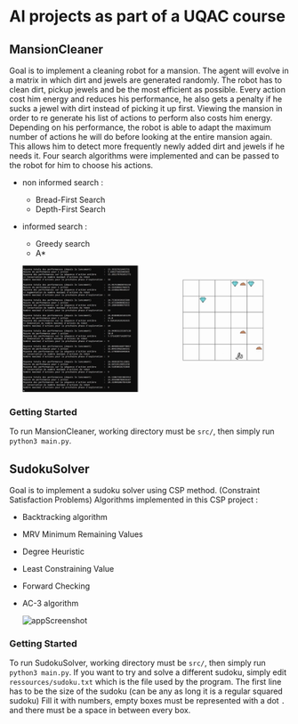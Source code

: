# AI projects as part of a UQAC course

## MansionCleaner

Goal is to implement a cleaning robot for a mansion.
The agent will evolve in a matrix in which dirt and jewels are generated randomly.
The robot has to clean dirt, pickup jewels and be the most efficient as possible.
Every action cost him energy and reduces his performance, he also gets a penalty if he sucks a jewel with dirt instead of picking it up first.
Viewing the mansion in order to re generate his list of actions to perform also costs him energy.
Depending on his performance, the robot is able to adapt the maximum number of actions he will do before looking at the entire mansion again. This allows him to detect more frequently newly added dirt and jewels if he needs it.
Four search algorithms were implemented and can be passed to the robot for him to choose his actions.
- non informed search :
  - Bread-First Search
  - Depth-First Search
- informed search :
  - Greedy search
  - A*
  
  ![appScreenshot](https://github.com/CavaniNicolas/IA_UQAC/blob/main/MansionCleaner/doc/appScreenshot.PNG)

### Getting Started

To run MansionCleaner, working directory must be ```src/```, then simply run ```python3 main.py```.

## SudokuSolver

Goal is to implement a sudoku solver using CSP method. (Constraint Satisfaction Problems)
Algorithms implemented in this CSP project :
- Backtracking algorithm
- MRV Minimum Remaining Values
- Degree Heuristic
- Least Constraining Value
- Forward Checking
- AC-3 algorithm

  ![appScreenshot](Sudoku/doc/screenshot.png)

### Getting Started

To run SudokuSolver, working directory must be ```src/```, then simply run ```python3 main.py```.
If you want to try and solve a different sudoku, simply edit `ressources/sudoku.txt` which is the file used by the program.
The first line has to be the size of the sudoku (can be any as long it is a regular squared sudoku)
Fill it with numbers, empty boxes must be represented with a dot `.` and there must be a space in between every box.
